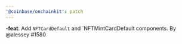 ```yaml
---
'@coinbase/onchainkit': patch
---
```


-**feat**: Add `NFTCardDefault` and `NFTMintCardDefault components.  By @alessey #1580
